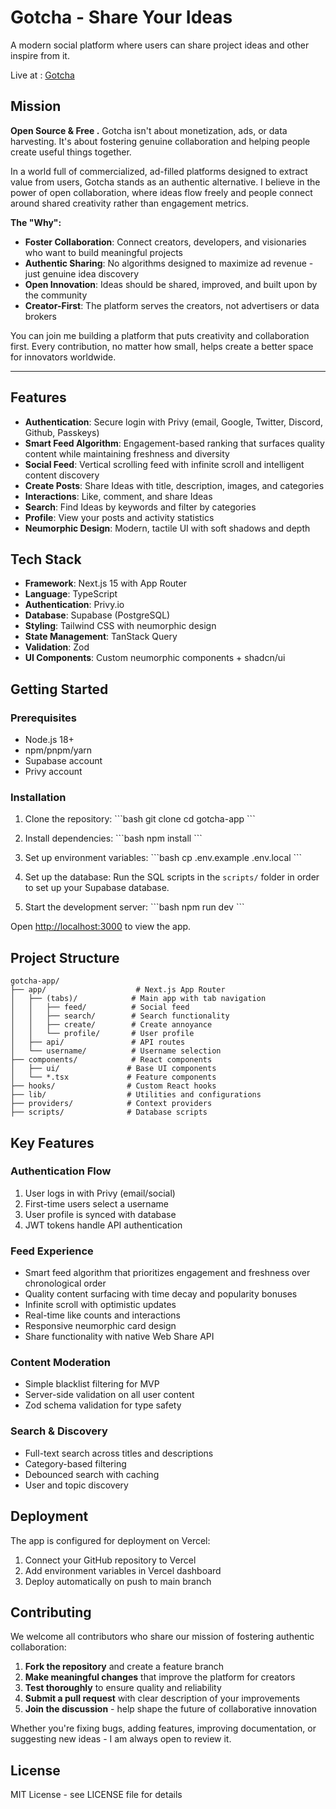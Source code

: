# Gotcha - Share Your Ideas

A modern social platform where users can share project ideas and other inspire from it.  

Live at : [Gotcha](https://gotcha4.vercel.app/)

## Mission

**Open Source & Free .** Gotcha isn't about monetization, ads, or data harvesting. It's about fostering genuine collaboration and helping people create useful things together.

In a world full of commercialized, ad-filled platforms designed to extract value from users, Gotcha stands as an authentic alternative. I believe in the power of open collaboration, where ideas flow freely and people connect around shared creativity rather than engagement metrics.

**The "Why":**
- **Foster Collaboration**: Connect creators, developers, and visionaries who want to build meaningful projects
- **Authentic Sharing**: No algorithms designed to maximize ad revenue - just genuine idea discovery
- **Open Innovation**: Ideas should be shared, improved, and built upon by the community
- **Creator-First**: The platform serves the creators, not advertisers or data brokers

You can join me building a platform that puts creativity and collaboration first. Every contribution, no matter how small, helps create a better space for innovators worldwide.

--- 
 

## Features

- **Authentication**: Secure login with Privy (email, Google, Twitter, Discord, Github, Passkeys)
- **Smart Feed Algorithm**: Engagement-based ranking that surfaces quality content while maintaining freshness and diversity
- **Social Feed**: Vertical scrolling feed with infinite scroll and intelligent content discovery
- **Create Posts**: Share Ideas with title, description, images, and categories
- **Interactions**: Like, comment, and share Ideas
- **Search**: Find Ideas by keywords and filter by categories
- **Profile**: View your posts and activity statistics
- **Neumorphic Design**: Modern, tactile UI with soft shadows and depth

## Tech Stack

- **Framework**: Next.js 15 with App Router
- **Language**: TypeScript
- **Authentication**: Privy.io
- **Database**: Supabase (PostgreSQL)
- **Styling**: Tailwind CSS with neumorphic design
- **State Management**: TanStack Query
- **Validation**: Zod
- **UI Components**: Custom neumorphic components + shadcn/ui

## Getting Started

### Prerequisites

- Node.js 18+ 
- npm/pnpm/yarn
- Supabase account
- Privy account

### Installation

1. Clone the repository:
\`\`\`bash
git clone <repository-url>
cd gotcha-app
\`\`\`

2. Install dependencies:
\`\`\`bash
npm install
\`\`\`

3. Set up environment variables:
\`\`\`bash
cp .env.example .env.local
\`\`\`


1. Set up the database:
Run the SQL scripts in the `scripts/` folder in order to set up your Supabase database.

1. Start the development server:
\`\`\`bash
npm run dev
\`\`\`

Open [http://localhost:3000](http://localhost:3000) to view the app.

## Project Structure

```
gotcha-app/
├── app/                    # Next.js App Router
│   ├── (tabs)/            # Main app with tab navigation
│   │   ├── feed/          # Social feed
│   │   ├── search/        # Search functionality
│   │   ├── create/        # Create annoyance
│   │   └── profile/       # User profile
│   ├── api/               # API routes
│   └── username/          # Username selection
├── components/            # React components
│   ├── ui/               # Base UI components
│   └── *.tsx             # Feature components
├── hooks/                # Custom React hooks
├── lib/                  # Utilities and configurations
├── providers/            # Context providers
├── scripts/              # Database scripts
```

## Key Features

### Authentication Flow
1. User logs in with Privy (email/social)
2. First-time users select a username
3. User profile is synced with database
4. JWT tokens handle API authentication

### Feed Experience
- Smart feed algorithm that prioritizes engagement and freshness over chronological order
- Quality content surfacing with time decay and popularity bonuses
- Infinite scroll with optimistic updates
- Real-time like counts and interactions
- Responsive neumorphic card design
- Share functionality with native Web Share API

### Content Moderation
- Simple blacklist filtering for MVP
- Server-side validation on all user content
- Zod schema validation for type safety

### Search & Discovery
- Full-text search across titles and descriptions
- Category-based filtering
- Debounced search with caching
- User and topic discovery

## Deployment

The app is configured for deployment on Vercel:

1. Connect your GitHub repository to Vercel
2. Add environment variables in Vercel dashboard
3. Deploy automatically on push to main branch

## Contributing

We welcome all contributors who share our mission of fostering authentic collaboration:

1. **Fork the repository** and create a feature branch
2. **Make meaningful changes** that improve the platform for creators
3. **Test thoroughly** to ensure quality and reliability
4. **Submit a pull request** with clear description of your improvements
5. **Join the discussion** - help shape the future of collaborative innovation

Whether you're fixing bugs, adding features, improving documentation, or suggesting new ideas - I am always open to review it.

## License

MIT License - see LICENSE file for details
